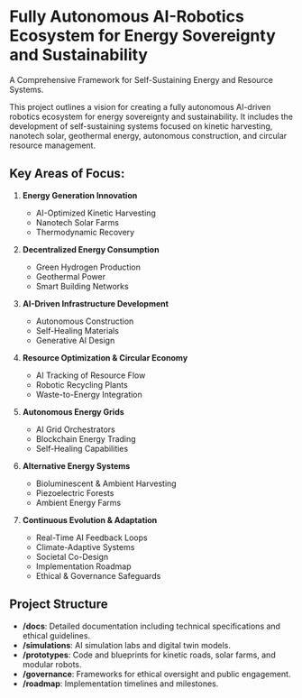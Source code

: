 # Fully Autonomous AI-Robotics Ecosystem for Energy Sovereignty and Sustainability

A Comprehensive Framework for Self-Sustaining Energy and Resource Systems.

This project outlines a vision for creating a fully autonomous AI-driven robotics ecosystem for energy sovereignty and sustainability. It includes the development of self-sustaining systems focused on kinetic harvesting, nanotech solar, geothermal energy, autonomous construction, and circular resource management.

## Key Areas of Focus:

1. **Energy Generation Innovation**
   - AI-Optimized Kinetic Harvesting
   - Nanotech Solar Farms
   - Thermodynamic Recovery

2. **Decentralized Energy Consumption**
   - Green Hydrogen Production
   - Geothermal Power
   - Smart Building Networks

3. **AI-Driven Infrastructure Development**
   - Autonomous Construction
   - Self-Healing Materials
   - Generative AI Design

4. **Resource Optimization & Circular Economy**
   - AI Tracking of Resource Flow
   - Robotic Recycling Plants
   - Waste-to-Energy Integration

5. **Autonomous Energy Grids**
   - AI Grid Orchestrators
   - Blockchain Energy Trading
   - Self-Healing Capabilities

6. **Alternative Energy Systems**
   - Bioluminescent & Ambient Harvesting
   - Piezoelectric Forests
   - Ambient Energy Farms

7. **Continuous Evolution & Adaptation**
   - Real-Time AI Feedback Loops
   - Climate-Adaptive Systems
   - Societal Co-Design
   - Implementation Roadmap
   - Ethical & Governance Safeguards

## Project Structure

- **/docs**: Detailed documentation including technical specifications and ethical guidelines.
- **/simulations**: AI simulation labs and digital twin models.
- **/prototypes**: Code and blueprints for kinetic roads, solar farms, and modular robots.
- **/governance**: Frameworks for ethical oversight and public engagement.
- **/roadmap**: Implementation timelines and milestones.
